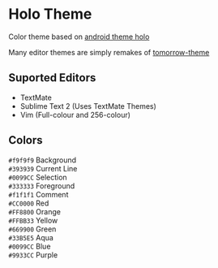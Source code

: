 # Holo Theme
Color theme based on [android theme holo](http://developer.android.com/design/style/color.html)

Many editor themes are simply remakes of [tomorrow-theme](https://github.com/chriskempson/tomorrow-theme)

## Suported Editors

* TextMate
* Sublime Text 2 (Uses TextMate Themes)
* Vim (Full-colour and 256-colour)

## Colors

`#f9f9f9` Background  
`#393939` Current Line  
`#0099CC` Selection  
`#333333` Foreground  
`#f1f1f1` Comment  
`#CC0000` Red  
`#FF8800` Orange  
`#FFBB33` Yellow  
`#669900` Green  
`#33B5E5` Aqua  
`#0099CC` Blue  
`#9933CC` Purple